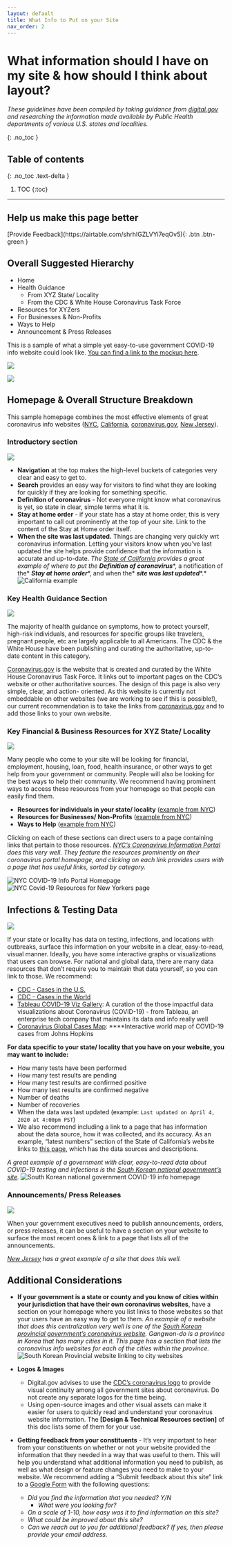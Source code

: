 ```yaml
---
layout: default
title: What Info to Put on your Site
nav_order: 2
---
```


# What information should I have on my site & how should I think about layout?
*These guidelines have been compiled by taking guidance from* [*digital.gov*](https://digital.gov/resources/coronavirus-covid19-guidance-for-us-government/?dg) *and researching the information made available by Public Health departments of various U.S. states and localities.*

{: .no_toc }

## Table of contents
{: .no_toc .text-delta }

1. TOC
{:toc}

---

## Help us make this page better
<span class="fs-5">
[Provide Feedback](https://airtable.com/shrhIGZLVYi7eqOv5){: .btn .btn-green }
</span>


## Overall Suggested Hierarchy
- Home
- Health Guidance
    - From XYZ State/ Locality
    - From the CDC & White House Coronavirus Task Force
- Resources for XYZers
- For Businesses & Non-Profits
- Ways to Help
- Announcement & Press Releases

This is a sample of what a simple yet easy-to-use government COVID-19 info website could look like. [You can find a link to the mockup here](https://www.figma.com/file/tP0FkObAfTwJ7wpRsAHnbp/USDR%3A-COVID-19-Website-Best-Practices?node-id=12%3A0).

![](https://paper-attachments.dropbox.com/s_AFB08FCF419066C006E599F7596BE2FAB19D791C3F7DE75880CBBC14F3D92746_1586554531926_Screen+Shot+2020-04-10+at+1.54.30+PM.png)

![](https://paper-attachments.dropbox.com/s_AFB08FCF419066C006E599F7596BE2FAB19D791C3F7DE75880CBBC14F3D92746_1586553420209_Screen+Shot+2020-04-10+at+1.58.32+PM.png)


## Homepage & Overall Structure Breakdown

This sample homepage combines the most effective elements of great coronavirus info websites ([NYC](https://www1.nyc.gov/site/coronavirus/index.page), [California](https://covid19.ca.gov/), [coronavirus.gov](https://www.coronavirus.gov/), [New Jersey](https://covid19.nj.gov/index.html)).

### Introductory section

![](https://paper-attachments.dropbox.com/s_AFB08FCF419066C006E599F7596BE2FAB19D791C3F7DE75880CBBC14F3D92746_1586555579190_image.png)


- **Navigation** at the top makes the high-level buckets of categories very clear and easy to get to.
- **Search** provides an easy way for visitors to find what they are looking for quickly if they are looking for something specific.
- **Definition of coronavirus** - Not everyone might know what coronavirus is yet, so state in clear, simple terms what it is.
- **Stay at home order** - if your state has a stay at home order, this is very important to call out prominently at the top of your site. Link to the content of the Stay at Home order itself.
- **When the site was last updated.** Things are changing very quickly wrt coronavirus information. Letting your visitors know when you’ve last updated the site helps provide confidence that the information is accurate and up-to-date. *The* [*State of California*](https://covid19.ca.gov/) *provides a great example of where to put the* ***Definition of coronavirus****, a notification of the* ***Stay at home order****, and when the* ***site was last updated****.*
![California example](https://paper-attachments.dropbox.com/s_AFB08FCF419066C006E599F7596BE2FAB19D791C3F7DE75880CBBC14F3D92746_1586388700208_Screen+Shot+2020-04-08+at+3.21.11+PM.png)


### Key Health Guidance Section

![](https://paper-attachments.dropbox.com/s_AFB08FCF419066C006E599F7596BE2FAB19D791C3F7DE75880CBBC14F3D92746_1586564945353_image.png)


The majority of health guidance on symptoms, how to protect yourself, high-risk individuals, and resources for specific groups like travelers, pregnant people, etc are largely applicable to all Americans. The CDC & the White House have been publishing and curating the authoritative, up-to-date content in this category.

[Coronavirus.gov](https://www.coronavirus.gov/) is the website that is created and curated by the White House Coronavirus Task Force. It links out to important pages on the CDC’s website or other authoritative sources. The design of this page is also very simple, clear, and action- oriented. As this website is currently not embeddable on other websites (we are working to see if this is possible!), our current recommendation is to take the links from [coronavirus.gov](https://www.coronavirus.gov/) and to add those links to your own website.


### Key Financial & Business Resources for XYZ State/ Locality

![](https://paper-attachments.dropbox.com/s_AFB08FCF419066C006E599F7596BE2FAB19D791C3F7DE75880CBBC14F3D92746_1586564984979_8NGKKeQ6.png)


Many people who come to your site will be looking for financial, employment, housing, loan, food, health insurance, or other ways to get help from your government or community. People will also be looking for the best ways to help their community. We recommend having prominent ways to access these resources from your homepage so that people can easily find them.

- **Resources for individuals in your state/ locality** ([example from NYC](https://www1.nyc.gov/site/coronavirus/resources/resources-for-new-yorkers.page))
- **Resources for Businesses/ Non-Profits** ([example from NYC](https://www1.nyc.gov/site/coronavirus/businesses/businesses-and-nonprofits.page))
- **Ways to Help** ([example from NYC](https://www1.nyc.gov/site/coronavirus/ways-to-help/ways-to-help.page))

Clicking on each of these sections can direct users to a page containing links that pertain to those resources. [*NYC’s Coronavirus Information Portal*](https://www1.nyc.gov/site/coronavirus/index.page) *does this very well. They feature the resources prominently on their coronavirus portal homepage, and clicking on each link provides users with a page that has useful links, sorted by category.*

![NYC COVID-19 Info Portal Homepage](https://paper-attachments.dropbox.com/s_AFB08FCF419066C006E599F7596BE2FAB19D791C3F7DE75880CBBC14F3D92746_1586468900175_Screen+Shot+2020-04-09+at+2.47.34+PM.png)
![NYC Covid-19 Resources for New Yorkers page](https://paper-attachments.dropbox.com/s_AFB08FCF419066C006E599F7596BE2FAB19D791C3F7DE75880CBBC14F3D92746_1586557158971_Screen+Shot+2020-04-10+at+3.19.08+PM.png)


## Infections & Testing Data

![](https://paper-attachments.dropbox.com/s_AFB08FCF419066C006E599F7596BE2FAB19D791C3F7DE75880CBBC14F3D92746_1586557674464_image.png)


If your state or locality has data on testing, infections, and locations with outbreaks, surface this information on your website in a clear, easy-to-read, visual manner. Ideally, you have some interactive graphs or visualizations that users can browse. For national and global data, there are many data resources that don’t require you to maintain that data yourself, so you can link to those. We recommend:

- [CDC - Cases in the U.S.](https://www.cdc.gov/coronavirus/2019-ncov/cases-updates/cases-in-us.html)
- [CDC - Cases in the World](https://www.cdc.gov/coronavirus/2019-ncov/cases-updates/world-map.html)
- [Tableau COVID-19 Viz Gallery](https://public.tableau.com/en-us/s/covid-19-viz-gallery): A curation of the those impactful data visualizations about Coronavirus (COVID-19) - from Tableau, an enterprise tech company that maintains its data and info really well
- [Coronavirus Global Cases Map](https://coronavirus.jhu.edu/map.html): ****Interactive world map of COVID-19 cases from Johns Hopkins

**For data specific to your state/ locality that you have on your website, you may want to include:**

- How many tests have been performed
- How many test results are pending
- How many test results are confirmed positive
- How many test results are confirmed negative
- Number of deaths
- Number of recoveries
- When the data was last updated (example: `Last updated on April 4, 2020 at 4:00pm PST`)
- We also recommend including a link to a page that has information about the data source, how it was collected, and its accuracy. As an example, “latest numbers” section of the State of California’s website links to [this page](https://data.chhs.ca.gov/dataset/california-covid-19-hospital-data-and-case-statistics), which has the data sources and descriptions.

*A great* *example* *of a government with clear, easy-to-read data about COVID-19 testing and infections is the* [*South Korean national government’s site*](http://ncov.mohw.go.kr/)*.*
![South Korean national government COVID-19 info homepage](https://paper-attachments.dropbox.com/s_AFB08FCF419066C006E599F7596BE2FAB19D791C3F7DE75880CBBC14F3D92746_1586387910296_Screen+Shot+2020-04-08+at+4.17.29+PM.png)

### Announcements/ Press Releases

![](https://paper-attachments.dropbox.com/s_AFB08FCF419066C006E599F7596BE2FAB19D791C3F7DE75880CBBC14F3D92746_1586557964013_image.png)


When your government executives need to publish announcements, orders, or press releases, it can be useful to have a section on your website to surface the most recent ones & link to a page that lists all of the announcements.

[*New Jersey*](https://covid19.nj.gov/index.html) *has a great example of a site that does this well.*



## Additional Considerations

- **If your government is a state or county and you know of cities within your jurisdiction that have their own coronavirus websites**, have a section on your homepage where you list links to those websites so that your users have an easy way to get to them. *An example of a website that does this centralization very well is one of the* [*South Korean provincial government’s coronavirus website*](https://www.provin.gangwon.kr/covid-19.html)*. Gangwon-do is a province in Korea that has many cities in it. This page has a section that lists the coronavirus info websites for each of the cities within the province.*
![South Korean Provincial website linking to city websites](https://paper-attachments.dropbox.com/s_AFB08FCF419066C006E599F7596BE2FAB19D791C3F7DE75880CBBC14F3D92746_1586559032706_Screen+Shot+2020-04-10+at+3.50.11+PM.png)

- **Logos & Images**
    - Digital.gov advises to use the [CDC’s coronavirus logo](https://phil.cdc.gov/Details.aspx?pid=2871) to provide visual continuity among all government sites about coronavirus. Do not create any separate logos for the time being.
    - Using open-source images and other visual assets can make it easier for users to quickly read and understand your coronavirus website information. The **[Design & Technical Resources section]** of this doc lists some of them for your use.
- **Getting feedback from your constituents** - It’s very important to hear from your constituents on whether or not your website provided the information that they needed in a way that was useful to them. This will help you understand what additional information you need to publish, as well as what design or feature changes you need to make to your website. We recommend adding a “Submit feedback about this site” link to a [Google Form](https://docs.google.com/forms/u/0/?tgif=d) with the following questions:
    - *Did you find the information that you needed? Y/N*
        - *What were you looking for?*
    - *On a scale of 1-10, how easy was it to find information on this site?*
    - *What could be improved about this site?*
    - *Can we reach out to you for additional feedback? If yes, then please provide your email address.*
